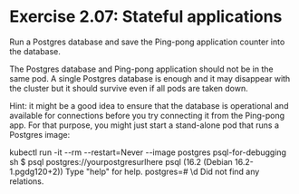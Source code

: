# Exercise 2.07: Stateful applications
Run a Postgres database and save the Ping-pong application counter into the database.

The Postgres database and Ping-pong application should not be in the same pod. A single Postgres database is enough and it may disappear with the cluster but it should survive even if all pods are taken down.

Hint: it might be a good idea to ensure that the database is operational and available for connections before you try connecting it from the Ping-pong app. For that purpose, you might just start a stand-alone pod that runs a Postgres image:

  kubectl run -it --rm --restart=Never --image postgres psql-for-debugging sh
  $ psql postgres://yourpostgresurlhere
  psql (16.2 (Debian 16.2-1.pgdg120+2))
  Type "help" for help.
  postgres=# \d
  Did not find any relations.